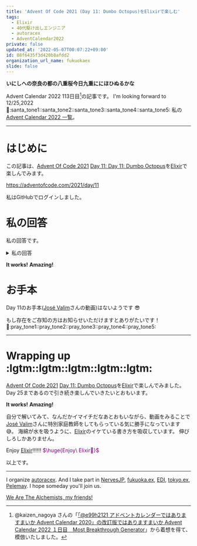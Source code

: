 ```yaml
---
title: 'Advent Of Code 2021 (Day 11: Dumbo Octopus)をElixirで楽しむ'
tags:
  - Elixir
  - 40代駆け出しエンジニア
  - autoracex
  - AdventCalendar2022
private: false
updated_at: '2022-05-07T00:07:22+09:00'
id: 08f6435f3d420b8afdd2
organization_url_name: fukuokaex
slide: false
---
```


**いにしへの奈良の都の八重桜今日九重ににほひぬるかな**

Advent Calendar 2022 113日目[^1]の記事です。
I'm looking forward to 12/25,2022 :santa::santa_tone1::santa_tone2::santa_tone3::santa_tone4::santa_tone5:
私の[Advent Calendar 2022 一覧](https://docs.google.com/spreadsheets/d/1HQvFjagQLRPjOYAjDVzWp9S4b8dKixxvvaz_TtbZWto/edit#gid=1723448955)。

[^1]: @kaizen_nagoya さんの「[「@e99h2121 アドベントカレンダーではありますまいか Advent Calendar 2020」の改訂版ではありますまいか Advent Calendar 2022 １日目　Most Breakthrough Generator](https://qiita.com/kaizen_nagoya/items/49ebebee3a0377f3b59b)」から着想を得て、模倣いたしました。 

---



# はじめに

この記事は、[Advent Of Code 2021](https://adventofcode.com/2021) [Day 11: Day 11: Dumbo Octopus](https://adventofcode.com/2021/day/11)を[Elixir](https://elixir-lang.org/)で楽しんでみます。









https://adventofcode.com/2021/day/11


私はGitHubでログインしました。

# 私の回答

私の回答です。


<details><summary>私の回答</summary>

```elixir
input = """
5483143223
2745854711
5264556173
6141336146
6357385478
4167524645
2176841721
6882881134
4846848554
5283751526
"""
```

```elixir
grid =
  for {line, row} <- Enum.with_index(String.split(input, "\n", trim: true)),
      {number, col} <- Enum.with_index(String.to_charlist(line)),
      into: %{} do
    {{row, col}, number - ?0}
  end

defmodule DumboOctopus do
  def step(grid) do
    {grid, flashes} =
      grid
      |> Enum.reduce({%{}, []}, fn
        {point, 9}, {acc_grid, acc_flashes} ->
          {Map.merge(acc_grid, %{point => 10}), [point | acc_flashes]}

        {point, number}, {acc_grid, acc_frashes} ->
          {Map.merge(acc_grid, %{point => number + 1}), acc_frashes}
      end)

    step(grid, flashes)
  end

  defp step(grid, []) do
    grid
    |> Enum.reduce({%{}, 0}, fn {point, number}, {acc_map, acc_cnt} ->
      case number >= 10 do
        true ->
          {Map.merge(acc_map, %{point => 0}), acc_cnt + 1}

        false ->
          {Map.merge(acc_map, %{point => number}), acc_cnt}
      end
    end)
  end

  defp step(grid, flashes) do
    {grid, flashes} =
      flashes
      |> Enum.reduce({grid, []}, fn {row, col}, {grid, flashes} ->
        [
          {row - 1, col},
          {row + 1, col},
          {row, col - 1},
          {row, col + 1},
          {row - 1, col - 1},
          {row - 1, col + 1},
          {row + 1, col - 1},
          {row + 1, col + 1}
        ]
        |> Enum.reduce({grid, flashes}, fn point, {acc_grid, acc_frashes} ->
          case acc_grid[point] do
            nil -> {acc_grid, acc_frashes}
            9 -> {Map.merge(acc_grid, %{point => 10}), [point | acc_frashes]}
            number -> {Map.merge(acc_grid, %{point => number + 1}), acc_frashes}
          end
        end)
      end)

    step(grid, flashes)
  end
end

print = fn grid ->
  rows = String.split(input, "\n", trim: true) |> Enum.count()
  cols = div(Enum.count(grid), rows)

  for(i <- 0..(rows - 1), j <- 0..(cols - 1), do: grid[{i, j}])
  |> Enum.chunk_every(cols)
  |> IO.inspect()
end
```



## Part 1

```elixir
Enum.reduce(1..100, {grid, 0}, fn _, {acc_grid, acc_cnt} ->
  {new_grid, cnt} = DumboOctopus.step(acc_grid)
  #print.(new_grid)
  {new_grid, acc_cnt + cnt}
end)
|> IO.inspect()
```

## Part 2

```elixir
Enum.reduce_while(Stream.iterate(1, &(&1 + 1)), {grid, 0}, fn step, {acc_grid, _} ->
  {new_grid, _cnt} = DumboOctopus.step(acc_grid)

  all_zero? =
    new_grid
    |> Map.values()
    |> Enum.all?(&(&1 == 0))

  if all_zero?, do: {:halt, {new_grid, step}}, else: {:cont, {new_grid, step}}
end)
|> IO.inspect()
```


</details>

**It works!**
**Amazing!**




# お手本

Day 11のお手本([José Valim](https://twitter.com/josevalim)さんの動画)はないようです :sunglasses:

もし存在をご存知の方はお知らせいただけますとありがたいです！ :pray::pray_tone1::pray_tone2::pray_tone3::pray_tone4::pray_tone5:



---

# Wrapping up :lgtm::lgtm::lgtm::lgtm::lgtm:

[Advent Of Code 2021](https://adventofcode.com/2021) [Day 11: Dumbo Octopus](https://adventofcode.com/2021/day/11)を[Elixir](https://elixir-lang.org/)で楽しんでみました。
Day 25まであるので引き続き楽しんでいきたいとおもいます。

**It works!**
**Amazing!**

自分で解いてみて、なんだかイマイチだなあとおもいながら、動画をみることで[José Valim](https://twitter.com/josevalim)さんに特別家庭教師をしてもらっている気に勝手になっています :sweat_smile:。
海綿が水を吸うように、[Elixir](https://elixir-lang.org/)のイケている書き方を吸収しています。
伸びしろしかありません。

Enjoy [Elixir](https://elixir-lang.org/):bangbang::bangbang::bangbang:
<font color="purple">$\huge{Enjoy\ Elixir🚀}$</font>



以上です。





---



I organize [autoracex](https://autoracex.connpass.com/).
And I take part in [NervesJP](https://nerves-jp.connpass.com/), [fukuoka.ex](https://fukuokaex.connpass.com/), [EDI](https://fukuokaex.connpass.com/), [tokyo.ex](https://beam-lang.connpass.com/), [Pelemay](https://pelemay.connpass.com/).
I hope someday you'll join us.

[We Are The Alchemists, my friends!](https://www.youtube.com/watch?v=04854XqcfCY)




